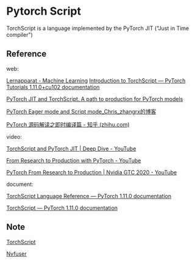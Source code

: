 # Pytorch Script

TorchScript is a language implemented by the PyTorch JIT ("Just in Time compiler")

## Reference

web:

[Lernapparat - Machine Learning](https://lernapparat.de/jit-optimization-intro/)
[Introduction to TorchScript — PyTorch Tutorials 1.11.0+cu102 documentation](https://pytorch.org/tutorials/beginner/Intro_to_TorchScript_tutorial.html)

[PyTorch JIT and TorchScript. A path to production for PyTorch models](https://towardsdatascience.com/pytorch-jit-and-torchscript-c2a77bac0fff)

[PyTorch Eager mode and Script mode_Chris_zhangrx的博客](https://cxymm.net/article/Chris_zhangrx/117380516#:~:text=Eager%20%E6%A8%A1%E5%BC%8F%EF%BC%9APython%20%2B%20Python%20runtime%E3%80%82%20%E8%BF%99%E7%A7%8D%E6%A8%A1%E5%BC%8F%E6%98%AF%E6%9B%B4%20Pythonic%20%E7%9A%84%E7%BC%96%E7%A8%8B%E6%A8%A1%E5%BC%8F%EF%BC%8C%E5%8F%AF%E4%BB%A5%E8%AE%A9%E7%94%A8%E6%88%B7%E5%BE%88%E6%96%B9%E4%BE%BF%E7%9A%84%E4%BD%BF%E7%94%A8,eager%20%E5%B1%9E%E6%80%A7%E3%80%82%20%EF%BC%88%E4%BD%86%E6%98%AF%E6%88%91%E5%A7%8B%E7%BB%88%E5%AF%B9%E8%BF%99%E4%B8%AA%20eager%20%E6%9C%89%E7%82%B9%E5%AF%B9%E4%B8%8D%E4%B8%8A%E5%8F%B7%20T%20_%20T%EF%BC%89)

[PyTorch 源码解读之即时编译篇 - 知乎 (zhihu.com)](https://zhuanlan.zhihu.com/p/361101354)

video:

[TorchScript and PyTorch JIT | Deep Dive - YouTube](https://www.youtube.com/watch?v=2awmrMRf0dA&ab_channel=PyTorch)

[From Research to Production with PyTorch - YouTube](https://www.youtube.com/watch?v=EkELQw9tdWE&t=1244s&ab_channel=InfoQ)

[PyTorch From Research to Production | Nvidia GTC 2020 - YouTube](https://www.youtube.com/watch?v=2eRpeN4H2zM&ab_channel=AIPursuit)

document:

[TorchScript Language Reference — PyTorch 1.11.0 documentation](https://pytorch.org/docs/stable/jit_language_reference.html#language-reference)

[TorchScript — PyTorch 1.11.0 documentation](https://pytorch.org/docs/stable/jit.html)

## Note

[TorchScript](Note/TorchScript.md)

[Nvfuser](Note/nvFuser.md)
